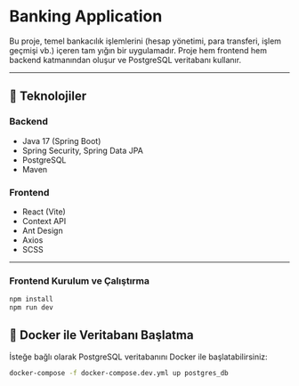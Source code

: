 # Banking Application

Bu proje, temel bankacılık işlemlerini (hesap yönetimi, para transferi, işlem geçmişi vb.) içeren tam yığın bir uygulamadır. Proje hem frontend hem backend katmanından oluşur ve PostgreSQL veritabanı kullanır.

---

## 🔧 Teknolojiler

### Backend

- Java 17 (Spring Boot)
- Spring Security, Spring Data JPA
- PostgreSQL
- Maven

### Frontend

- React (Vite)
- Context API
- Ant Design
- Axios
- SCSS

---

### Frontend Kurulum ve Çalıştırma

```bash
npm install
npm run dev
```

## 🐳 Docker ile Veritabanı Başlatma

İsteğe bağlı olarak PostgreSQL veritabanını Docker ile başlatabilirsiniz:

```bash
docker-compose -f docker-compose.dev.yml up postgres_db
```
